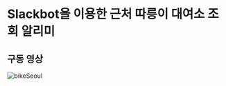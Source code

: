 # Slackbot을 이용한 근처 따릉이 대여소 조회 알리미

## 구동 영상
![bikeSeoul](https://user-images.githubusercontent.com/10703294/206843948-bc91f91e-2a74-4254-ba6a-49b33905f4cd.gif)
